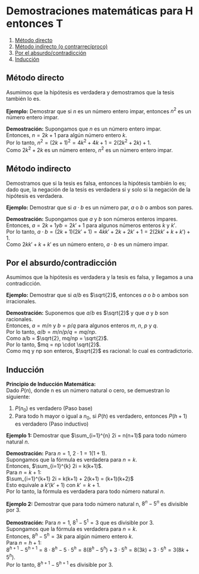 # Demostraciones matemáticas para H entonces T

1. [Método directo](#directo)
2. [Método indirecto (o contrarrecíproco)](#indirecto)
3. [Por el absurdo/contradicción](#absurdo/contradicción)
4. [Inducción](#inducción)

## Método directo <a name="directo"></a>

Asumimos que la hipótesis es verdadera y demostramos que la tesis también lo es.

**Ejemplo:** Demostrar que si $n$ es un número entero impar, entonces $n^2$ es un número entero impar.

**Demostración:** Supongamos que $n$ es un número entero impar.  
Entonces, $n = 2k + 1$ para algún número entero $k$.  
Por lo tanto, $n^2 = (2k + 1)^2 = 4k^2 + 4k + 1 = 2(2k^2 + 2k) + 1$.  
Como $2k^2 + 2k$ es un número entero, $n^2$ es un número entero impar.

## Método indirecto <a name="indirecto"></a>

Demostramos que si la tesis es falsa, entonces la hipótesis también lo es; dado que, la negación de la tesis es verdadera si y solo si la negación de la hipótesis es verdadera.

**Ejemplo:** Demostrar que si $a\cdot b$ es un número par, $a$ o $b$ o ambos son pares.

**Demostración:** Supongamos que $a$ y $b$ son números enteros impares.  
Entonces, $a = 2k + 1 y b = 2k' + 1$ para algunos números enteros $k$ y $k'$.  
Por lo tanto, $a\cdot b = (2k + 1)(2k' + 1) = 4kk' + 2k + 2k' + 1 = 2(2kk' + k + k') + 1$.  
Como $2kk' + k + k'$ es un número entero, $a\cdot b$ es un número impar.

## Por el absurdo/contradicción <a name="absurdo/contradicción"></a>

Asumimos que la hipótesis es verdadera y la tesis es falsa, y llegamos a una contradicción.

**Ejemplo:** Demostrar que si $a/b$ es $\sqrt{2}$, entonces $a$ o $b$ o ambos son irracionales. 

**Demostración:** Suponemos que $a/b$ es $\sqrt{2}$ y que $a$ y $b$ son racionales.  
Entonces, $a = m/n$ y $b = p/q$ para algunos enteros $m$, $n$, $p$ y $q$.  
Por lo tanto, $a/b = m/n / p/q = mq/np$.  
Como a/b = $\sqrt{2}, mq/np = \sqrt{2}$.  
Por lo tanto, $mq = np \cdot \sqrt{2}$.  
Como mq y np son enteros, $\sqrt{2}$ es racional: lo cual es contradictorio.

## Inducción <a name="inducción"></a>

**Principio de Inducción Matemática:**  
Dado $P(n)$, donde n es un número natural o cero, se demuestran lo siguiente:
1. $P(n_0)$ es verdadero (Paso base)
2. Para todo h mayor o igual a $n_0$, si $P(h)$ es verdadero, entonces $P(h+1)$ es verdadero (Paso inductivo)

**Ejemplo 1:** Demostrar que $\sum_{i=1}^{n} 2i = n(n+1)$ para todo número natural $n$.

**Demostración:** Para $n = 1$, $2\cdot 1 = 1(1+1)$.  
Supongamos que la fórmula es verdadera para $n = k$.  
Entonces, $\sum_{i=1}^{k} 2i = k(k+1)$.  
Para $n = k+1$:  
$\sum_{i=1}^{k+1} 2i = k(k+1) + 2(k+1) = (k+1)(k+2)$  
Esto equivale a $k'(k'+1)$ con $k' = k+1$.  
Por lo tanto, la fórmula es verdadera para todo número natural $n$.

**Ejemplo 2:** Demostrar que para todo número natural n, $8^n-5^n$ es divisible por 3.

**Demostración:** Para $n = 1$, $8^1-5^1 = 3$ que es divisible por 3.  
Supongamos que la fórmula es verdadera para $n = k$.  
Entonces, $8^h-5^h = 3k$ para algún número entero $k$.  
Para $n = h+1$:  
$8^{h+1}-5^{h+1} = 8\cdot 8^h-5\cdot 5^h = 8(8^h-5^h) + 3\cdot 5^h = 8(3k) + 3\cdot 5^h = 3(8k + 5^h)$.  
Por lo tanto, $8^{h+1}-5^{h+1}$ es divisible por 3.